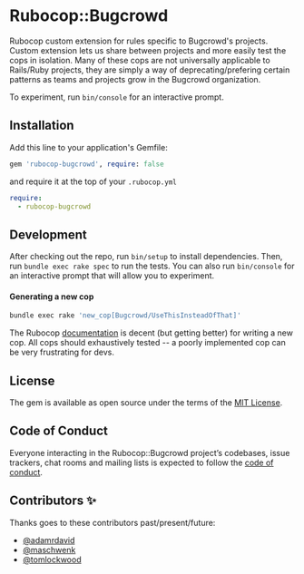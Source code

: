 # Rubocop::Bugcrowd

Rubocop custom extension for rules specific to Bugcrowd's projects. Custom extension lets us share between projects and more easily test the cops in isolation. Many of these cops are not universally applicable to Rails/Ruby projects, they are simply a way of deprecating/prefering certain patterns as teams and projects grow in the Bugcrowd organization.

To experiment, run `bin/console` for an interactive prompt.

## Installation

Add this line to your application's Gemfile:

```ruby
gem 'rubocop-bugcrowd', require: false
```

and require it at the top of your `.rubocop.yml`

```yaml
require:
  - rubocop-bugcrowd
```
## Development

After checking out the repo, run `bin/setup` to install dependencies. Then, run `bundle exec rake spec` to run the tests. You can also run `bin/console` for an interactive prompt that will allow you to experiment.

#### Generating a new cop

```bash
bundle exec rake 'new_cop[Bugcrowd/UseThisInsteadOfThat]'
```

The Rubocop [documentation](https://docs.rubocop.org/rubocop/development.html#create-a-new-cop) is decent (but getting better) for writing a new cop. All cops should exhaustively tested -- a poorly implemented cop can be very frustrating for devs.

## License

The gem is available as open source under the terms of the [MIT License](https://opensource.org/licenses/MIT).

## Code of Conduct

Everyone interacting in the Rubocop::Bugcrowd project’s codebases, issue trackers, chat rooms and mailing lists is expected to follow the [code of conduct](https://github.com/bugcrowd/rubocop-bugcrowd/blob/master/CODE_OF_CONDUCT.md).


## Contributors ✨

Thanks goes to these contributors past/present/future:

- [@adamrdavid](https://github.com/adamrdavid)
- [@maschwenk](https://github.com/maschwenk)
- [@tomlockwood](https://github.com/tomlockwood)


